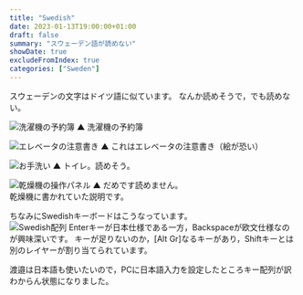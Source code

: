 ```yaml
---
title: "Swedish"
date: 2023-01-13T19:00:00+01:00
draft: false
summary: "スウェーデン語が読めない"
showDate: true
excludeFromIndex: true
categories: ["Sweden"]
---
```

スウェーデンの文字はドイツ語に似ています。
なんか読めそうで，でも読めない。

![洗濯機の予約簿](https://user-images.githubusercontent.com/68371029/212391700-32b5f88f-2150-4913-a89e-ba2672f595a9.jpg)
▲ 洗濯機の予約簿

![エレベータの注意書き](https://user-images.githubusercontent.com/68371029/212391671-fc637d95-c018-40f1-aa4d-46ef972ba699.jpg)
▲ これはエレベータの注意書き（絵が恐い）

![お手洗い](https://user-images.githubusercontent.com/68371029/212391694-19b49946-71ee-44c1-a6b2-4ca9521340a8.jpg)
▲ トイレ。読めそう。

![乾燥機の操作パネル](https://user-images.githubusercontent.com/68371029/212391647-8e312223-9fd3-47b0-96b2-feeb624fe530.jpg)
▲ だめです読めません。  
乾燥機に書かれていた説明です。

ちなみにSwedishキーボードはこうなっています。  
![Swedish配列](https://user-images.githubusercontent.com/68371029/212390954-0803029e-c319-498c-ab98-3a5fa7a82466.jpg)
Enterキーが日本仕様である一方，Backspaceが欧文仕様なのが興味深いです。
キーが足りないのか，[Alt Gr]なるキーがあり，Shiftキーとは別のレイヤーが割り当てられています。

渡邉は日本語も使いたいので，PCに日本語入力を設定したところキー配列が訳わからん状態になりました。